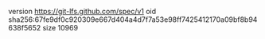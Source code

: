 version https://git-lfs.github.com/spec/v1
oid sha256:67fe9df0c920309e667d404a4d7f7a53e98ff7425412170a09bf8b94638f5652
size 10969
